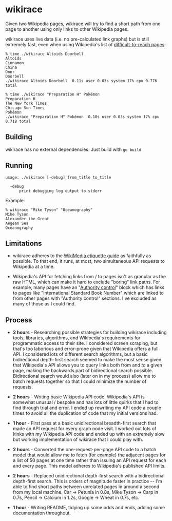 # wikirace

Given two Wikipedia pages, wikirace will try to find a short path from one page
to another using only links to other Wikipedia pages.

wikirace uses live data (i.e. no pre-calculated link graphs) but is still
extremely fast, even when using Wikipedia's list of [difficult-to-reach
pages][good_target]:

```
% time ./wikirace Altoids Doorbell
Altoids
Cinnamon
China
Door
Doorbell
./wikirace Altoids Doorbell  0.11s user 0.03s system 17% cpu 0.776 total

% time ./wikirace "Preparation H" Pokémon
Preparation H
The New York Times
Chicago Sun-Times
Pokémon
./wikirace "Preparation H" Pokémon  0.10s user 0.03s system 17% cpu 0.718 total
```

## Building

wikirace has no external dependencies. Just build with `go build`

## Running

```
usage: ./wikirace [-debug] from_title to_title

  -debug
      print debugging log output to stderr
```

Example:

```
% wikirace "Mike Tyson" "Oceanography"
Mike Tyson
Alexander the Great
Aegean Sea
Oceanography
```

[good_target]: https://en.wikipedia.org/wiki/Wikipedia:Wikirace#Good_Target_Pages

## Limitations

* wikirace adheres to the [WikiMedia etiquette guide][etiquette] as faithfully
  as possible. To that end, it runs, at most, two simultaneous API requests to
  Wikipedia at a time.

* Wikipedia's API for fetching links from / to pages isn't as granular as the
  raw HTML, which can make it hard to exclude "boring" link paths. For example,
  many pages have an "[Authority control][auth_control]" block which has links
  to pages like "International Standard Book Number" which are linked to from
  other pages with "Authority control" sections. I've excluded as many of those
  as I could find.

[etiquette]: https://www.mediawiki.org/wiki/API:Etiquette
[auth_control]: https://en.wikipedia.org/wiki/Help:Authority_control

## Process

* **2 hours** - Researching possible strategies for building wikirace including
  tools, libraries, algorithms, and Wikipedia's requirements for programmatic
  access to their site. I considered screen scraping, but that's too laborious
  and error-prone given that Wikipedia offers a full API. I considered lots of
  different search algorithms, but a basic bidirectional depth-first search
  seemed to make the most sense given that Wikipedia's API allows you to query
  links both from and *to* a given page, making the backwards part of
  bidirectional search possible. Bidirectional search would also (later on in my
  process) allow me to batch requests together so that I could minimize the
  number of requests.

* **2 hours** - Writing basic Wikipedia API code. Wikipedia's API is somewhat
  unusual / bespoke and has lots of little quirks that I had to find through
  trial and error. I ended up rewriting my API code a couple times to avoid all
  the duplication of code that my initial versions had.

* **1 hour** - First pass at a basic unidirectional breadth-first search that
  made an API request for every graph node visit. I worked out lots of kinks
  with my Wikipedia API code and ended up with an extremely slow but working
  implementation of wikirace that I could play with.

* **2 hours** - Converted the one-request-per-page API code to a batch model
  that would allow me to fetch (for example) the adjacent pages for a list of 50
  pages at one time rather than issuing an API request for each and every page.
  This model adheres to Wikipedia's published API limits.

* **2 hours** - Replaced unidirectional depth-first search with a bidirectional
  depth-first search. This is orders of magnitude faster in practice -- I'm able
  to find short paths between unrelated pages in around a second from my local
  machine. Car -> Petunia in 0.8s, Mike Tyson -> Carp in 0.7s, Pencil -> Calcium
  in 1.2s, Google -> Wheat in 0.7s, etc.

* **1 hour** - Writing README, tidying up some odds and ends, adding some
  documentation throughout.
